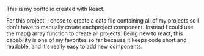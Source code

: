 This is my portfolio created with React.

For this project, I chose to create a data file containing all of my projects so I don't have to manually create eachproject component. Instead I could use the map() array function to create all projects. Being new to react, this capability is one of my favorites so far because it keeps code short and readable, and it's really easy to add new components.
